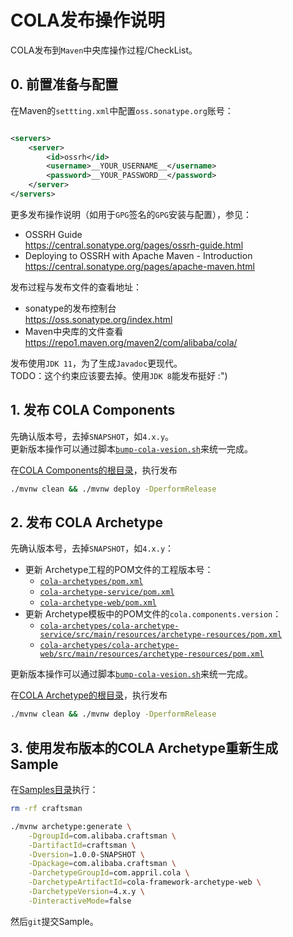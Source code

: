 # COLA发布操作说明

COLA发布到`Maven`中央库操作过程/CheckList。

## 0. 前置准备与配置

在Maven的`settting.xml`中配置`oss.sonatype.org`账号：

```xml

<servers>
    <server>
        <id>ossrh</id>
        <username>__YOUR_USERNAME__</username>
        <password>__YOUR_PASSWORD__</password>
    </server>
</servers>
```

更多发布操作说明（如用于`GPG`签名的`GPG`安装与配置），参见：

- OSSRH Guide  
  https://central.sonatype.org/pages/ossrh-guide.html
- Deploying to OSSRH with Apache Maven - Introduction  
  https://central.sonatype.org/pages/apache-maven.html

发布过程与发布文件的查看地址：

- sonatype的发布控制台  
  https://oss.sonatype.org/index.html
- Maven中央库的文件查看  
  https://repo1.maven.org/maven2/com/alibaba/cola/

发布使用`JDK 11`，为了生成`Javadoc`更现代。  
TODO：这个约束应该要去掉。使用`JDK 8`能发布挺好 :")

## 1. 发布 COLA Components

先确认版本号，去掉`SNAPSHOT`，如`4.x.y`。  
更新版本操作可以通过脚本[`bump-cola-vesion.sh`](bump-cola-version.sh)来统一完成。

在[COLA Components的根目录](../cola-components)，执行发布

```bash
./mvnw clean && ./mvnw deploy -DperformRelease
```

## 2. 发布 COLA Archetype

先确认版本号，去掉`SNAPSHOT`，如`4.x.y`：

- 更新 Archetype工程的POM文件的工程版本号：
    - [`cola-archetypes/pom.xml`](../cola-archetypes/pom.xml)
    - [`cola-archetype-service/pom.xml`](../cola-archetypes/cola-archetype-service/pom.xml)
    - [`cola-archetype-web/pom.xml`](../cola-archetypes/cola-archetype-web/pom.xml)
- 更新 Archetype模板中的POM文件的`cola.components.version`：
    - [`cola-archetypes/cola-archetype-service/src/main/resources/archetype-resources/pom.xml`](../cola-archetypes/cola-archetype-service/src/main/resources/archetype-resources/pom.xml)
    - [`cola-archetypes/cola-archetype-web/src/main/resources/archetype-resources/pom.xml`](../cola-archetypes/cola-archetype-web/src/main/resources/archetype-resources/pom.xml)

更新版本操作可以通过脚本[`bump-cola-vesion.sh`](bump-cola-version.sh)来统一完成。

在[COLA Archetype的根目录](../cola-archetypes)，执行发布

```bash
./mvnw clean && ./mvnw deploy -DperformRelease
```

## 3. 使用发布版本的COLA Archetype重新生成Sample

在[Samples目录](../samples)执行：

```bash
rm -rf craftsman

./mvnw archetype:generate \
    -DgroupId=com.alibaba.craftsman \
    -DartifactId=craftsman \
    -Dversion=1.0.0-SNAPSHOT \
    -Dpackage=com.alibaba.craftsman \
    -DarchetypeGroupId=com.appril.cola \
    -DarchetypeArtifactId=cola-framework-archetype-web \
    -DarchetypeVersion=4.x.y \
    -DinteractiveMode=false
```

然后`git`提交Sample。
